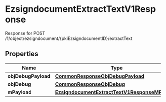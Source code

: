 

# EzsigndocumentExtractTextV1Response

Response for POST /1/object/ezsigndocument/{pkiEzsigndocumentID}/extractText

## Properties

| Name | Type | Description | Notes |
|------------ | ------------- | ------------- | -------------|
|**objDebugPayload** | [**CommonResponseObjDebugPayload**](CommonResponseObjDebugPayload.md) |  |  |
|**objDebug** | [**CommonResponseObjDebug**](CommonResponseObjDebug.md) |  |  [optional] |
|**mPayload** | [**EzsigndocumentExtractTextV1ResponseMPayload**](EzsigndocumentExtractTextV1ResponseMPayload.md) |  |  |



